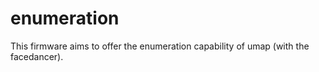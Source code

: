 # enumeration

This firmware aims to offer the enumeration capability of umap (with the facedancer).
